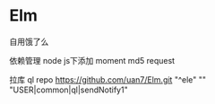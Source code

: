 # Elm
自用饿了么

依赖管理 node js下添加 moment md5 request

拉库 ql repo https://github.com/uan7/Elm.git "^ele" "" "USER|common|ql|sendNotify1"
